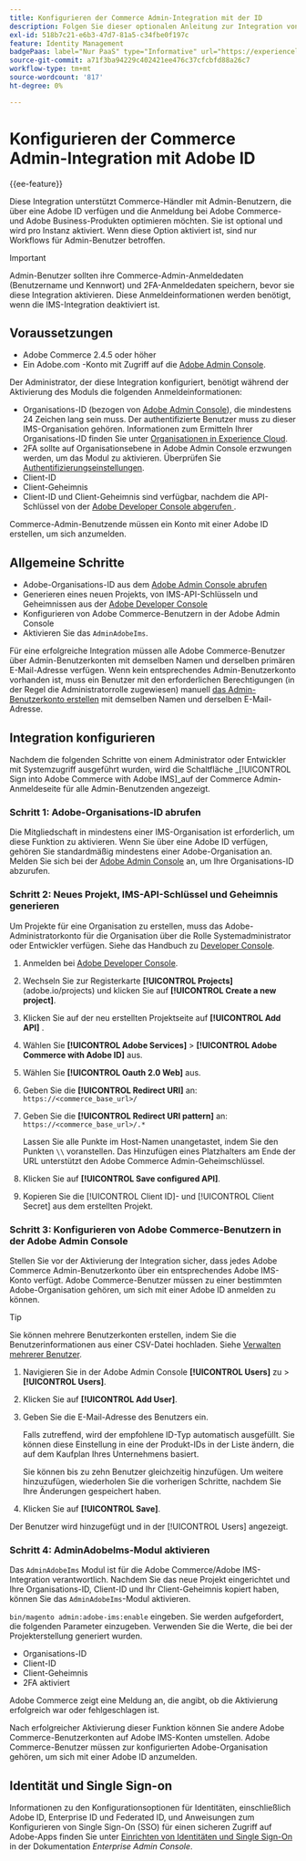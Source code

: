 ```yaml
---
title: Konfigurieren der Commerce Admin-Integration mit der ID
description: Folgen Sie dieser optionalen Anleitung zur Integration von Adobe Commerce Admin-Benutzerkonto-Anmeldungen in Adobe ID.
exl-id: 518b7c21-e6b3-47d7-81a5-c34fbe0f197c
feature: Identity Management
badgePaas: label="Nur PaaS" type="Informative" url="https://experienceleague.adobe.com/en/docs/commerce/user-guides/product-solutions" tooltip="Gilt nur für Adobe Commerce in Cloud-Projekten (von Adobe verwaltete PaaS-Infrastruktur) und lokale Projekte."
source-git-commit: a71f3ba94229c402421ee476c37cfcbfd88a26c7
workflow-type: tm+mt
source-wordcount: '817'
ht-degree: 0%

---
```


# Konfigurieren der Commerce Admin-Integration mit Adobe ID

{{ee-feature}}

Diese Integration unterstützt Commerce-Händler mit Admin-Benutzern, die über eine Adobe ID verfügen und die Anmeldung bei Adobe Commerce- und Adobe Business-Produkten optimieren möchten. Sie ist optional und wird pro Instanz aktiviert. Wenn diese Option aktiviert ist, sind nur Workflows für Admin-Benutzer betroffen. 

>[!IMPORTANT]
>
>Admin-Benutzer sollten ihre Commerce-Admin-Anmeldedaten (Benutzername und Kennwort) und 2FA-Anmeldedaten speichern, bevor sie diese Integration aktivieren. Diese Anmeldeinformationen werden benötigt, wenn die IMS-Integration deaktiviert ist.

## Voraussetzungen

* Adobe Commerce 2.4.5 oder höher
* Ein Adobe.com -Konto mit Zugriff auf die [Adobe Admin Console](https://adminconsole.adobe.com/).

Der Administrator, der diese Integration konfiguriert, benötigt während der Aktivierung des Moduls die folgenden Anmeldeinformationen:

* Organisations-ID (bezogen von [Adobe Admin Console](https://adminconsole.adobe.com/)), die mindestens 24 Zeichen lang sein muss. Der authentifizierte Benutzer muss zu dieser IMS-Organisation gehören. Informationen zum Ermitteln Ihrer Organisations-ID finden Sie unter [Organisationen in Experience Cloud](https://experienceleague.adobe.com/docs/core-services/interface/administration/organizations.html).
* 2FA sollte auf Organisationsebene in Adobe Admin Console erzwungen werden, um das Modul zu aktivieren. Überprüfen Sie [Authentifizierungseinstellungen](https://helpx.adobe.com/enterprise/using/authentication-settings.html#two-step-verification).
* Client-ID
* Client-Geheimnis
* Client-ID und Client-Geheimnis sind verfügbar, nachdem die API-Schlüssel von der [Adobe Developer Console abgerufen ](https://developer.adobe.com/developer-console/docs/guides/credentials/).

Commerce-Admin-Benutzende müssen ein Konto mit einer Adobe ID erstellen, um sich anzumelden.

## Allgemeine Schritte

* Adobe-Organisations-ID aus dem [Adobe Admin Console abrufen](https://adminconsole.adobe.com/)
* Generieren eines neuen Projekts, von IMS-API-Schlüsseln und Geheimnissen aus der [Adobe Developer Console](https://developer.adobe.com/)
* Konfigurieren von Adobe Commerce-Benutzern in der Adobe Admin Console
* Aktivieren Sie das `AdminAdobeIms`.

Für eine erfolgreiche Integration müssen alle Adobe Commerce-Benutzer über Admin-Benutzerkonten mit demselben Namen und derselben primären E-Mail-Adresse verfügen. Wenn kein entsprechendes Admin-Benutzerkonto vorhanden ist, muss ein Benutzer mit den erforderlichen Berechtigungen (in der Regel die Administratorrolle zugewiesen) manuell [das Admin-Benutzerkonto erstellen](../systems/permissions-users-all.md#create-a-user) mit demselben Namen und derselben E-Mail-Adresse.

## Integration konfigurieren

Nachdem die folgenden Schritte von einem Administrator oder Entwickler mit Systemzugriff ausgeführt wurden, wird die Schaltfläche _[!UICONTROL Sign into Adobe Commerce with Adobe IMS]_auf der Commerce Admin-Anmeldeseite für alle Admin-Benutzenden angezeigt.

### Schritt 1: Adobe-Organisations-ID abrufen

Die Mitgliedschaft in mindestens einer IMS-Organisation ist erforderlich, um diese Funktion zu aktivieren. Wenn Sie über eine Adobe ID verfügen, gehören Sie standardmäßig mindestens einer Adobe-Organisation an. Melden Sie sich bei der [Adobe Admin Console](https://adminconsole.adobe.com/) an, um Ihre Organisations-ID abzurufen.

### Schritt 2: Neues Projekt, IMS-API-Schlüssel und Geheimnis generieren

Um Projekte für eine Organisation zu erstellen, muss das Adobe-Administratorkonto für die Organisation über die Rolle Systemadministrator oder Entwickler verfügen. Siehe das Handbuch zu [Developer Console](https://developer.adobe.com/developer-console/docs/guides/projects/).

1. Anmelden bei [Adobe Developer Console](https://developer.adobe.com/).
1. Wechseln Sie zur Registerkarte **[!UICONTROL Projects]** (adobe.io/projects) und klicken Sie auf **[!UICONTROL Create a new project]**.
1. Klicken Sie auf der neu erstellten Projektseite auf **[!UICONTROL Add API]** .
1. Wählen Sie **[!UICONTROL Adobe Services]** > **[!UICONTROL Adobe Commerce with Adobe ID]** aus.
1. Wählen Sie **[!UICONTROL Oauth 2.0 Web]** aus.
1. Geben Sie die **[!UICONTROL Redirect URI]** an: `https://<commerce_base_url>/`
1. Geben Sie die **[!UICONTROL Redirect URI pattern]** an: `https://<commerce_base_url>/.*`

   Lassen Sie alle Punkte im Host-Namen unangetastet, indem Sie den Punkten `\\` voranstellen. Das Hinzufügen eines Platzhalters am Ende der URL unterstützt den Adobe Commerce Admin-Geheimschlüssel.

1. Klicken Sie auf **[!UICONTROL Save configured API]**.
1. Kopieren Sie die [!UICONTROL Client ID]- und [!UICONTROL Client Secret] aus dem erstellten Projekt.

### Schritt 3: Konfigurieren von Adobe Commerce-Benutzern in der Adobe Admin Console

Stellen Sie vor der Aktivierung der Integration sicher, dass jedes Adobe Commerce Admin-Benutzerkonto über ein entsprechendes Adobe IMS-Konto verfügt. Adobe Commerce-Benutzer müssen zu einer bestimmten Adobe-Organisation gehören, um sich mit einer Adobe ID anmelden zu können.

>[!TIP]
>
>Sie können mehrere Benutzerkonten erstellen, indem Sie die Benutzerinformationen aus einer CSV-Datei hochladen. Siehe [Verwalten mehrerer Benutzer](https://helpx.adobe.com/enterprise/using/bulk-upload-users.html).

1. Navigieren Sie in der [](https://helpx.adobe.com/de/enterprise/using/admin-console.html)Adobe Admin Console **[!UICONTROL Users]** zu > **[!UICONTROL Users]**.

1. Klicken Sie auf **[!UICONTROL Add User]**.

1. Geben Sie die E-Mail-Adresse des Benutzers ein.

   Falls zutreffend, wird der empfohlene ID-Typ automatisch ausgefüllt. Sie können diese Einstellung in eine der Produkt-IDs in der Liste ändern, die auf dem Kaufplan Ihres Unternehmens basiert.

   Sie können bis zu zehn Benutzer gleichzeitig hinzufügen. Um weitere hinzuzufügen, wiederholen Sie die vorherigen Schritte, nachdem Sie Ihre Änderungen gespeichert haben.

1. Klicken Sie auf **[!UICONTROL Save]**.

Der Benutzer wird hinzugefügt und in der [!UICONTROL Users] angezeigt.

### Schritt 4: AdminAdobeIms-Modul aktivieren

Das `AdminAdobeIms` Modul ist für die Adobe Commerce/Adobe IMS-Integration verantwortlich. Nachdem Sie das neue Projekt eingerichtet und Ihre Organisations-ID, Client-ID und Ihr Client-Geheimnis kopiert haben, können Sie das `AdminAdobeIms`-Modul aktivieren.

`bin/magento admin:adobe-ims:enable` eingeben. Sie werden aufgefordert, die folgenden Parameter einzugeben. Verwenden Sie die Werte, die bei der Projekterstellung generiert wurden.

* Organisations-ID
* Client-ID
* Client-Geheimnis
* 2FA aktiviert

Adobe Commerce zeigt eine Meldung an, die angibt, ob die Aktivierung erfolgreich war oder fehlgeschlagen ist.

Nach erfolgreicher Aktivierung dieser Funktion können Sie andere Adobe Commerce-Benutzerkonten auf Adobe IMS-Konten umstellen. Adobe Commerce-Benutzer müssen zur konfigurierten Adobe-Organisation gehören, um sich mit einer Adobe ID anzumelden.

## Identität und Single Sign-on

Informationen zu den Konfigurationsoptionen für Identitäten, einschließlich Adobe ID, Enterprise ID und Federated ID, und Anweisungen zum Konfigurieren von Single Sign-On (SSO) für einen sicheren Zugriff auf Adobe-Apps finden Sie unter [Einrichten von Identitäten und Single Sign-On](https://helpx.adobe.com/enterprise/using/set-up-identity.html) in der Dokumentation *Enterprise Admin Console*.
